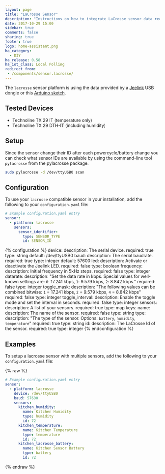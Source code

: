 ```yaml
---
layout: page
title: "LaCrosse Sensor"
description: "Instructions on how to integrate LaCrosse sensor data received from Jeelink into Home Assistant."
date: 2017-10-29 15:00
sidebar: true
comments: false
sharing: true
footer: true
logo: home-assistant.png
ha_category:
  - DIY
ha_release: 0.58
ha_iot_class: Local Polling
redirect_from:
 - /components/sensor.lacrosse/
---
```


The `lacrosse` sensor platform is using the data provided by a [Jeelink](https://www.digitalsmarties.net/products/jeelink) USB dongle or this [Arduino sketch](https://svn.fhem.de/trac/browser/trunk/fhem/contrib/arduino/36_LaCrosse-LaCrosseITPlusReader.zip).

## Tested Devices

- Technoline TX 29 IT (temperature only)
- Technoline TX 29 DTH-IT (including humidity)

## Setup

Since the sensor change their ID after each powercycle/battery change you can check what sensor IDs are available by using the command-line tool `pylacrosse` from the pylacrosse package.

```bash
sudo pylacrosse -d /dev/ttyUSB0 scan
```

## Configuration

To use your `lacrosse` compatible sensor in your installation, add the following to your `configuration.yaml` file:

```yaml
# Example configuration.yaml entry
sensor:
  - platform: lacrosse
    sensors:
      sensor_identifier:
        type: SENSOR_TYPE
        id: SENSOR_ID
```

{% configuration %}
  device:
    description: The serial device.
    required: true
    type: string
    default: /dev/ttyUSB0
  baud:
    description: The serial baudrate.
    required: true
    type: integer
    default: 57600
  led:
    description: Activate or deactivate the Jeelink LED.
    required: false
    type: boolean
  frequency:
    description: Initial frequency in 5kHz steps.
    required: false
    type: integer
  datarate:
    description: "Set the data rate in kbps. Special values for well-known settings are: `0`: 17.241 kbps, `1`: 9.579 kbps, `2`: 8.842 kbps."
    required: false
    type: integer
  toggle_mask:
    description: "The following values can be combined bitwise: `1` = 17.241 kbps, `2` = 9.579 kbps, `4` = 8.842 kbps"
    required: false
    type: integer
  toggle_interval:
    description: Enable the toggle mode and set the interval in seconds.
    required: false
    type: integer
  sensors:
    description: A list of your sensors.
    required: true
    type: map
    keys:
      name:
        description: The name of the sensor.
        required: false
        type: string
      type:
        description: "The type of the sensor. Options: `battery`, `humidity`, `temperature`"
        required: true
        type: string
      id:
        description: The LaCrosse Id of the sensor.
        required: true
        type: integer
{% endconfiguration %}

## Examples

To setup a lacrosse sensor with multiple sensors, add the following to your `configuration.yaml` file:

{% raw %}
```yaml
# Example configuration.yaml entry
sensor:
  - platform: lacrosse
    device: /dev/ttyUSB0
    baud: 57600
    sensors:
      kitchen_humidity:
        name: Kitchen Humidity
        type: humidity
        id: 72
      kitchen_temperature:
        name: Kitchen Temperature
        type: temperature
        id: 72
      kitchen_lacrosse_battery:
        name: Kitchen Sensor Battery
        type: battery
        id: 72
```
{% endraw %}
